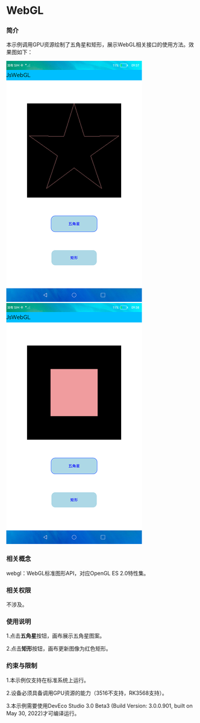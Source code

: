 # WebGL

### 简介

本示例调用GPU资源绘制了五角星和矩形，展示WebGL相关接口的使用方法。效果图如下：

![](screenshots/main.png) ![](screenshots/index.png)

### 相关概念

webgl：WebGL标准图形API，对应OpenGL ES 2.0特性集。

### 相关权限

不涉及。

### 使用说明

1.点击**五角星**按钮，画布展示五角星图案。

2.点击**矩形**按钮，画布更新图像为红色矩形。

### 约束与限制

1.本示例仅支持在标准系统上运行。

2.设备必须具备调用GPU资源的能力（3516不支持，RK3568支持）。

3.本示例需要使用DevEco Studio 3.0 Beta3 (Build Version: 3.0.0.901, built on May 30, 2022)才可编译运行。